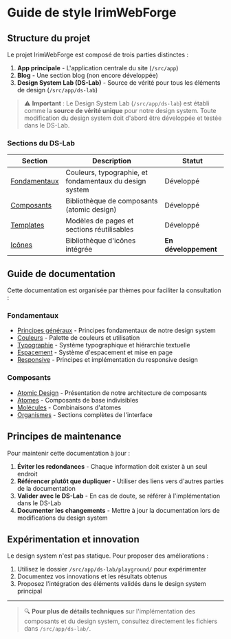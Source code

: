# Guide de style IrimWebForge

## Structure du projet

Le projet IrimWebForge est composé de trois parties distinctes :

1. **App principale** - L'application centrale du site (`/src/app`)
2. **Blog** - Une section blog (non encore développée)
3. **Design System Lab (DS-Lab)** - Source de vérité pour tous les éléments de design (`/src/app/ds-lab`)

> ⚠️ **Important** : Le Design System Lab (`/src/app/ds-lab`) est établi comme la **source de vérité unique** pour notre design system. Toute modification du design system doit d'abord être développée et testée dans le DS-Lab.

### Sections du DS-Lab

| Section | Description | Statut |
|---------|-------------|--------|
| [Fondamentaux](/src/app/ds-lab/fundamentals/) | Couleurs, typographie, et fondamentaux du design system | Développé |
| [Composants](/src/app/ds-lab/components/) | Bibliothèque de composants (atomic design) | Développé |
| [Templates](/src/app/ds-lab/templates/) | Modèles de pages et sections réutilisables | Développé |
| [Icônes](/src/app/ds-lab/icons/) | Bibliothèque d'icônes intégrée | **En développement** |

## Guide de documentation

Cette documentation est organisée par thèmes pour faciliter la consultation :

### Fondamentaux

- [Principes généraux](./principles.md) - Principes fondamentaux de notre design system
- [Couleurs](./colors.md) - Palette de couleurs et utilisation
- [Typographie](./typography.md) - Système typographique et hiérarchie textuelle
- [Espacement](./spacing.md) - Système d'espacement et mise en page
- [Responsive](./responsive.md) - Principes et implémentation du responsive design

### Composants

- [Atomic Design](./atomic-design.md) - Présentation de notre architecture de composants
- [Atomes](./atoms.md) - Composants de base indivisibles
- [Molécules](./molecules.md) - Combinaisons d'atomes
- [Organismes](./organisms.md) - Sections complètes de l'interface

## Principes de maintenance

Pour maintenir cette documentation à jour :

1. **Éviter les redondances** - Chaque information doit exister à un seul endroit
2. **Référencer plutôt que dupliquer** - Utiliser des liens vers d'autres parties de la documentation
3. **Valider avec le DS-Lab** - En cas de doute, se référer à l'implémentation dans le DS-Lab
4. **Documenter les changements** - Mettre à jour la documentation lors de modifications du design system

## Expérimentation et innovation

Le design system n'est pas statique. Pour proposer des améliorations :

1. Utilisez le dossier `/src/app/ds-lab/playground/` pour expérimenter
2. Documentez vos innovations et les résultats obtenus
3. Proposez l'intégration des éléments validés dans le design system principal

---

> 🔍 **Pour plus de détails techniques** sur l'implémentation des composants et du design system, consultez directement les fichiers dans `/src/app/ds-lab/`. 